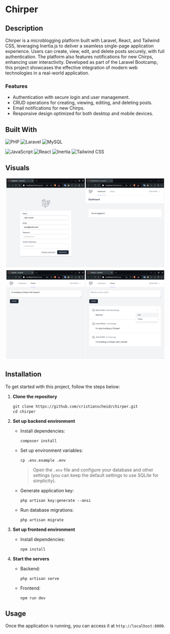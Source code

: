 # Chirper

## Description

Chirper is a microblogging platform built with Laravel, React, and Tailwind CSS, leveraging Inertia.js to deliver a seamless single-page application experience. Users can create, view, edit, and delete posts securely, with full authentication. The platform also features notifications for new Chirps, enhancing user interactivity. Developed as part of the Laravel Bootcamp, this project showcases the effective integration of modern web technologies in a real-world application.

### Features

- Authentication with secure login and user management.
- CRUD operations for creating, viewing, editing, and deleting posts.
- Email notifications for new Chirps.
- Responsive design optimized for both desktop and mobile devices.

## Built With

![PHP][php-badge]
![Laravel][laravel-badge]
![MySQL][mysql-badge]

![JavaScript][javascript-badge]
![React][react-badge]
![Inertia][inertia-badge]
![Tailwind CSS][tailwindcss-badge]

## Visuals

![desktop 1](.github/desktop_1.png)
![desktop 2](.github/desktop_2.png)

## Installation

To get started with this project, follow the steps below:

1.  **Clone the repository**

    ```
    git clone https://github.com/cristianscheid/chirper.git
    cd chirper
    ```

2.  **Set up backend environment**

    - Install dependencies:

      ```
      composer install
      ```

    - Set up environment variables:

      ```
      cp .env.example .env
      ```

      > Open the `.env` file and configure your database and other settings (you can keep the default settings to use SQLite for simplicity).

    - Generate application key:

      ```
      php artisan key:generate --ansi
      ```

    - Run database migrations:

      ```
      php artisan migrate
      ```

3.  **Set up frontend environment**

    - Install dependencies:

      ```
      npm install
      ```

4.  **Start the servers**

    - Backend:

      ```
      php artisan serve
      ```

    - Frontend:
      ```
      npm run dev
      ```

## Usage

Once the application is running, you can access it at `http://localhost:8000`.

<!-- Badges for 'Built With' section -->

[php-badge]: https://img.shields.io/badge/PHP-8.3-gray?style=for-the-badge&logo=php
[laravel-badge]: https://img.shields.io/badge/Laravel-11.18-gray?style=for-the-badge&logo=laravel
[mysql-badge]: https://img.shields.io/badge/MySQL-8.0-gray?style=for-the-badge&logo=mysql
[javascript-badge]: https://img.shields.io/badge/JavaScript-ES6-gray?style=for-the-badge&logo=javascript
[react-badge]: https://img.shields.io/badge/React-18.2-gray?style=for-the-badge&logo=react
[inertia-badge]: https://img.shields.io/badge/Inertia.js-1.0-gray?style=for-the-badge&logo=inertia
[tailwindcss-badge]: https://img.shields.io/badge/TailwindCSS-3.2-gray?style=for-the-badge&logo=tailwindcss
